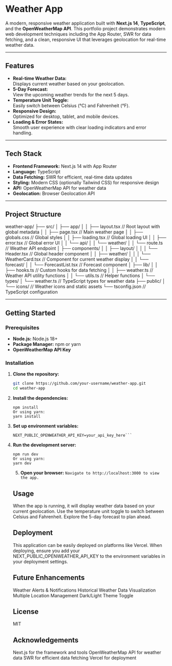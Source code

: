 # Weather App

A modern, responsive weather application built with **Next.js 14**, **TypeScript**, and the **OpenWeatherMap API**. This portfolio project demonstrates modern web development techniques including the App Router, SWR for data fetching, and a clean, responsive UI that leverages geolocation for real-time weather data.

---

## Features

- **Real-time Weather Data:**  
  Displays current weather based on your geolocation.
- **5-Day Forecast:**  
  View the upcoming weather trends for the next 5 days.
- **Temperature Unit Toggle:**  
  Easily switch between Celsius (°C) and Fahrenheit (°F).
- **Responsive Design:**  
  Optimized for desktop, tablet, and mobile devices.
- **Loading & Error States:**  
  Smooth user experience with clear loading indicators and error handling.

---

## Tech Stack

- **Frontend Framework:** Next.js 14 with App Router
- **Language:** TypeScript
- **Data Fetching:** SWR for efficient, real-time data updates
- **Styling:** Modern CSS (optionally Tailwind CSS) for responsive design
- **API:** OpenWeatherMap API for weather data
- **Geolocation:** Browser Geolocation API

---

## Project Structure

weather-app/
├── src/
│ ├── app/
│ │ ├── layout.tsx // Root layout with global metadata
│ │ ├── page.tsx // Main weather page
│ │ ├── globals.css // Global styles
│ │ ├── loading.tsx // Global loading UI
│ │ ├── error.tsx // Global error UI
│ │ └── api/
│ │ └── weather/
│ │ └── route.ts // Weather API endpoint
│ ├── components/
│ │ ├── layout/
│ │ │ └── Header.tsx // Global header component
│ │ ├── weather/
│ │ │ └── WeatherCard.tsx // Component for current weather display
│ │ └── forecast/
│ │ └── ForecastList.tsx // Forecast component
│ ├── lib/
│ │ ├── hooks.ts // Custom hooks for data fetching
│ │ ├── weather.ts // Weather API utility functions
│ │ └── utils.ts // Helper functions
│ └── types/
│ └── weather.ts // TypeScript types for weather data
├── public/
│ └── icons/ // Weather icons and static assets
└── tsconfig.json // TypeScript configuration

---

## Getting Started

### Prerequisites

- **Node.js:** Node.js 18+
- **Package Manager:** npm or yarn
- **OpenWeatherMap API Key**

### Installation

1. **Clone the repository:**

   ```bash
   git clone https://github.com/your-username/weather-app.git
   cd weather-app
   ```

2. **Install the dependencies:**

   ```Using npm:
   npm install
   Or using yarn:
   yarn install
   ```

3. **Set up environment variables:**

   ````Create a .env.local file in the root directory and add your OpenWeatherMap API key:
   NEXT_PUBLIC_OPENWEATHER_API_KEY=your_api_key_here```

   ````

4. **Run the development server:**

   ```Using npm:
   npm run dev
   Or using yarn:
   yarn dev
   ```

   5. **Open your browser:**
      `Navigate to http://localhost:3000 to view the app.`

   ## Usage

   When the app is running, it will display weather data based on your current geolocation. Use the temperature unit toggle to switch between Celsius and Fahrenheit. Explore the 5-day forecast to plan ahead.

   ## Deployment

   This application can be easily deployed on platforms like Vercel. When deploying, ensure you add your NEXT_PUBLIC_OPENWEATHER_API_KEY to the environment variables in your deployment settings.

   ## Future Enhancements

   Weather Alerts & Notifications
   Historical Weather Data Visualization
   Multiple Location Management
   Dark/Light Theme Toggle

   ## License

   MIT

   ## Acknowledgements

   Next.js for the framework and tools
   OpenWeatherMap API for weather data
   SWR for efficient data fetching
   Vercel for deployment
